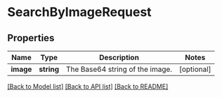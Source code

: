 # SearchByImageRequest

## Properties
Name | Type | Description | Notes
------------ | ------------- | ------------- | -------------
**image** | **string** | The Base64 string of the image. | [optional] 

[[Back to Model list]](../README.md#documentation-for-models) [[Back to API list]](../README.md#documentation-for-api-endpoints) [[Back to README]](../README.md)


